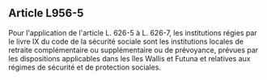Article L956-5
----
Pour l'application de l'article L. 626-5 à L. 626-7, les institutions régies par
le livre IX du code de la sécurité sociale sont les institutions locales de
retraite complémentaire ou supplémentaire ou de prévoyance, prévues par les
dispositions applicables dans les îles Wallis et Futuna et relatives aux régimes
de sécurité et de protection sociales.
